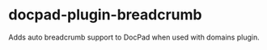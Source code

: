 docpad-plugin-breadcrumb
========================

Adds auto breadcrumb support to DocPad when used with domains plugin.
